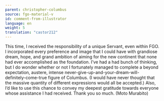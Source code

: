 ```yaml
---
parent: christopher-columbus
source: fgo-material-v
id: comment-from-illustrator
language: en
weight: 5
translation: "castor212"
---
```


This time, I received the responsibility of a unique Servant, even within FGO. I incorporated every preference and image that I could have with grandiose dream, hope, and grand ambition of aiming for the new continent that none had ever accomplished as the foundation. I’ve had a had bunch of thinking, but I do wonder whether or not I fortunately managed to complete a beyond expectation, austere, intense never-give-up-and-your-dream-will-definitely-come-true figure of Columbus. (I would have never thought that the massive quantity of different expressions would all be accepted.) Also, I’d like to use this chance to convey my deepest gratitude towards everyone whose assistance I had received. Thank you so much. (Moto Murabito)
